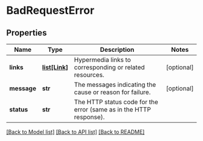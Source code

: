 # BadRequestError

## Properties
Name | Type | Description | Notes
------------ | ------------- | ------------- | -------------
**links** | [**list[Link]**](Link.md) | Hypermedia links to corresponding or related resources. | [optional] 
**message** | **str** | The messages indicating the cause or reason for failure. | [optional] 
**status** | **str** | The HTTP status code for the error (same as in the HTTP response). | 

[[Back to Model list]](../README.md#documentation-for-models) [[Back to API list]](../README.md#documentation-for-api-endpoints) [[Back to README]](../README.md)


